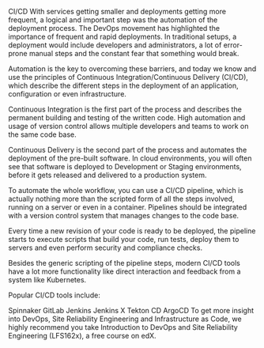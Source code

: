 CI/CD
With services getting smaller and deployments getting more frequent, a logical and important step was the automation of the deployment process. The DevOps movement has highlighted the importance of frequent and rapid deployments. In traditional setups, a deployment would include developers and administrators, a lot of error-prone manual steps and the constant fear that something would break.

Automation is the key to overcoming these barriers, and today we know and use the principles of Continuous Integration/Continuous Delivery (CI/CD), which describe the different steps in the deployment of an application, configuration or even infrastructure.

Continuous Integration is the first part of the process and describes the permanent building and testing of the written code. High automation and usage of version control allows multiple developers and teams to work on the same code base.

Continuous Delivery is the second part of the process and automates the deployment of the pre-built software. In cloud environments, you will often see that software is deployed to Development or Staging environments, before it gets released and delivered to a production system.

To automate the whole workflow, you can use a CI/CD pipeline, which is actually nothing more than the scripted form of all the steps involved, running on a server or even in a container. Pipelines should be integrated with a version control system that manages changes to the code base.

Every time a new revision of your code is ready to be deployed, the pipeline starts to execute scripts that build your code, run tests, deploy them to servers and even perform security and compliance checks.

Besides the generic scripting of the pipeline steps, modern CI/CD tools have a lot more functionality like direct interaction and feedback from a system like Kubernetes.

Popular CI/CD tools include:

Spinnaker
GitLab
Jenkins
Jenkins X
Tekton CD
ArgoCD
To get more insight into DevOps, Site Reliability Engineering and Infrastructure as Code, we highly recommend you take Introduction to DevOps and Site Reliability Engineering (LFS162x), a free course on edX.